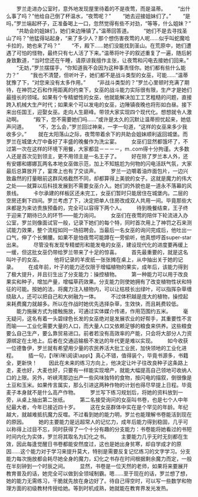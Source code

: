 　　罗兰走进办公室时，意外地发现屋里待着的不是夜莺，而是温蒂。
　　“出什么事了吗？”他给自己倒了杯温水，“夜莺呢？”
　　“她去迎接姐妹们了。”
　　“是吗，”罗兰端起杯子，正准备喝上一口，忽然觉得有些不对劲，“等等，什么姐妹？”
　　“共助会的姐妹们，她们来边陲镇了。”温蒂回答道。
　　“她们不是去寻找圣山了吗？”他猛得站起身，“来了多少人？那个想伤害夜莺的人呢……似乎叫蛇魔哈卡拉的，她也来了吗？”
　　“不，殿下……她们没能找到圣山。在荒原中，她们遭遇了可怕的怪物，最终只有七人活了下来。”温蒂将叶子的叙述重复了一遍，随后躬身致歉道，“当时您还在午睡，请原谅我擅作主张，让夜莺和闪电去接她们回来。”
　　“无妨，”罗兰摆摆手，“你知道我不会因为这种事责怪你。她们都有些什么能力？”
　　“我也不清楚，但听叶子，她们都不是战斗类型的女巫，可能……”温蒂犹豫了下，“对您来没有太多作用。”
　　“非战斗类型的？”罗兰心里顿时充满了期待，在神罚之石和作用距离的约束下，女巫的战斗能力实际很有限，生产才是她们最擅长的领域。如果有个专精塑性的女巫，他就能解决加工工艺粗糙的问题，直接跨入机械大生产时代；如果来个可以发电的女巫，边陲镇夜晚也将形如白昼。接下来出任国王，迎娶女巫。走向人生巅峰。带领大家实现四个现代化。想想就令人激动啊。
　　“殿下，您不需要她们吗……”或许是太久的沉默让温蒂担忧起来，她低声问道。
　　“不，怎么会，”罗兰回过神来，一字一句道，“这样的女巫来多少我收多少。”
　　就在太阳落山之际，夜莺带着余下的共助会姐妹顺利返回城堡。而罗兰在城堡大厅中备好了丰盛的晚餐作为洗尘宴。
　　女巫们显然都饿坏了，不过第一次在这样的环境下用餐，大家都显－－－－，m..com得十分拘谨。大多数人还是首次见到领主，更不用领主是一名王子了。
　　好在除了罗兰本人外，还有安娜和娜娜瓦两名本地女巫做示范，加上不知尴尬为何物的闪电活跃气氛，大家最后总算放开了，宴席上也有了交谈声。
　　罗兰一边嚼着油炸面包片，一边兴致盎然的打量眼前这群风格截然不同，却都算得上美貌的女子。这就是魔力的伟大之处——就算以后科技发展到不需要女巫介入。她们的外貌也是一道永不落幕的风景线。
　　卡尔承建的样板区还未完工，女巫们暂时只能居住在城堡内。二层的空房还剩下四间。罗兰考虑了下，决定把单人住房改成双人共用一间。毕竟那些大床都是为来访贵族预备的，完全可以容得下两个人。
　　待到晚餐结束，王子终于迎来了期待已久的环节——能力询问。
　　女巫们在夜莺的陪伴下轮流进入办公室，罗兰则像面试官一般，记录下她们的每个特，同时首次用上了神罚之石来测试能力效果，整个流程如同一场招聘会。当最后一名女巫的询问完成后，他吐出一口气，伸了个长懒腰。如果不是怕夜莺可能蹲在一旁偷听，他真想哼首super-star出来。
　　尽管没有发现专精塑形和能发电的女巫，建设现代化的进度要再缓上一缓，但这批女巫仍带给罗兰带来了十足的惊喜。
　　首先最重要的，就是这名叫叶子的女巫。
　　他将记录的羊皮纸一张张摊在桌上，从中抽出关于她的记录。
　　在成年前，叶子的能力还仅限于增幅植物的果实，成年后，该能力得到了极大提升，并且衍生出了分支能力：操控植物。
　　第一种能力可以用于改良果实和种子，增加产量，增幅草药效果。分支能力则使她拥有了改变植物性状和特征的可能。按她的法，将魔力注入植物内，可以让枯枝长出绿叶，可以指挥杂草缠绕敌人，还可以把自己和大树融为一体。
　　不过体积越是庞大的植物，操控起来耗费魔力就越多。所以在作战时她优先选择杂草，生效快，而且耗费较低。
　　能力施展方式为接触施放，可通过实体媒介传递，作用范围约五米。
　　毫无疑问，这名有着一头碧绿色长发的女巫绝对是发展农业的好帮手，其重要性不言而喻——工业化需要大量的人口，而大量人口又依赖足够的粮食来供养。这些粮食要么自己生产，要么靠贸易进口。前者若没有高效率的产能，只会将大部分人力资源绑定在土地上。后者在交通运输极不发达的年代更是难以实现。
　　如今收获一位德鲁伊，罗兰就有希望用少量的农民养活大批工业民，加快领地的工业化进程。
　　插一句，【\咪\咪\阅读\app\\】真心不错，值得装个，毕竟书源多，书籍全，更新快！
　　因此在未来的练习方向上，他决定让叶子往改良种子这条路上走，麦也好，大麦也好，只要有一样能实现增产，就能大幅提高自己领地可收纳人口的上限。另外，听峡湾那边出产一些风味独特的食物，按闪电的描叙，倒很像是土豆和玉米。如果传言属实，那么引进这两种作物的计划也得尽早提上日程。毕竟麦子本身就不是什么高产作物。
　　罗兰写下练习规划后，将她的资料放到一旁，从桌上抽出第二张纸。
　　第二名接受询问的女巫叫书卷，也是七个人中年纪最大者，今年已接近四十岁。
　　这在女巫群体中实在是个罕见的年龄。年纪越大，就越难抵抗魔力反噬。不过看到她的能力明，罗兰也能理解书卷能活到现在的原因。
　　她的主要能力是远超常人的记忆力，成年后能力得到稳固，几乎可以称得上过目不忘，同时获得了一个十分有趣的分支能力：书卷能将她看过的书短时间内化为实体，罗兰将其取名为幻化之书。
　　主要能力几乎无时无刻都在生效，因此每逢觉醒日书卷都能安然度过，这也是她出身贫寒，却自学成才的原因……这个能力对于学习来提升莫大，特别是需要反复记忆练习的文字学习。分支能力每次施放都会耗尽她全身的魔力，幻化之书存在时间根据剩余魔力而定，一般在半刻钟到一个时辰之间。
　　显然，书卷是一位天然的老师，如果将来要展开教育普及的话，她完全可以做到全领域制霸。嗯……至于现在的话，罗兰想了想，她的能力无需练习，干脆就先放在身边好了。待自己得空时，可以写一些数学和物理方面的初级教材传授给她。等到时机成熟，她就能在教育界发光发热。